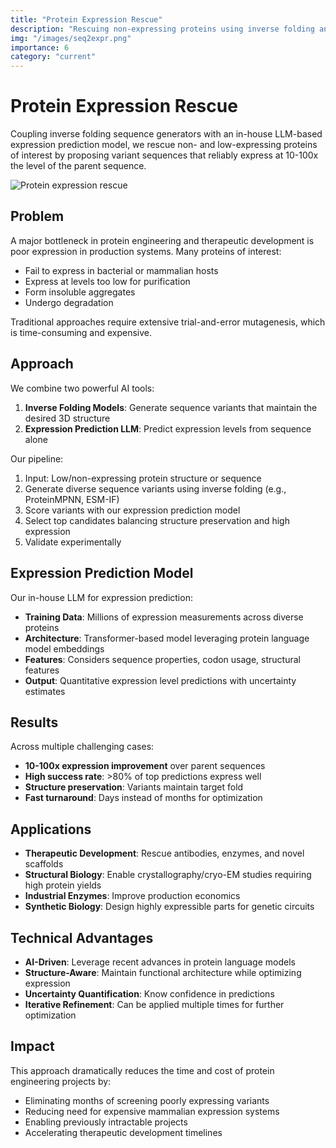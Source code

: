 ```yaml
---
title: "Protein Expression Rescue"
description: "Rescuing non-expressing proteins using inverse folding and LLM-based expression prediction"
img: "/images/seq2expr.png"
importance: 6
category: "current"
---
```


# Protein Expression Rescue

Coupling inverse folding sequence generators with an in-house LLM-based expression prediction model, we rescue non- and low-expressing proteins of interest by proposing variant sequences that reliably express at 10-100x the level of the parent sequence.

![Protein expression rescue](/images/seq2expr.png)

## Problem

A major bottleneck in protein engineering and therapeutic development is poor expression in production systems. Many proteins of interest:

- Fail to express in bacterial or mammalian hosts
- Express at levels too low for purification
- Form insoluble aggregates
- Undergo degradation

Traditional approaches require extensive trial-and-error mutagenesis, which is time-consuming and expensive.

## Approach

We combine two powerful AI tools:

1. **Inverse Folding Models**: Generate sequence variants that maintain the desired 3D structure
2. **Expression Prediction LLM**: Predict expression levels from sequence alone

Our pipeline:
1. Input: Low/non-expressing protein structure or sequence
2. Generate diverse sequence variants using inverse folding (e.g., ProteinMPNN, ESM-IF)
3. Score variants with our expression prediction model
4. Select top candidates balancing structure preservation and high expression
5. Validate experimentally

## Expression Prediction Model

Our in-house LLM for expression prediction:

- **Training Data**: Millions of expression measurements across diverse proteins
- **Architecture**: Transformer-based model leveraging protein language model embeddings
- **Features**: Considers sequence properties, codon usage, structural features
- **Output**: Quantitative expression level predictions with uncertainty estimates

## Results

Across multiple challenging cases:

- **10-100x expression improvement** over parent sequences
- **High success rate**: >80% of top predictions express well
- **Structure preservation**: Variants maintain target fold
- **Fast turnaround**: Days instead of months for optimization

## Applications

- **Therapeutic Development**: Rescue antibodies, enzymes, and novel scaffolds
- **Structural Biology**: Enable crystallography/cryo-EM studies requiring high protein yields
- **Industrial Enzymes**: Improve production economics
- **Synthetic Biology**: Design highly expressible parts for genetic circuits

## Technical Advantages

- **AI-Driven**: Leverage recent advances in protein language models
- **Structure-Aware**: Maintain functional architecture while optimizing expression
- **Uncertainty Quantification**: Know confidence in predictions
- **Iterative Refinement**: Can be applied multiple times for further optimization

## Impact

This approach dramatically reduces the time and cost of protein engineering projects by:
- Eliminating months of screening poorly expressing variants
- Reducing need for expensive mammalian expression systems
- Enabling previously intractable projects
- Accelerating therapeutic development timelines